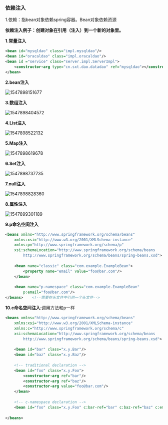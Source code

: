### 依赖注入

1.依赖：指bean对象依赖spring容器。Bean对象依赖资源

**依赖注入例子：创建对象在引用（注入）到一个新的对象里。**

**1.常量注入**

```xml
<bean id="mysqldao" class="impl.mysqldao"/>
<bean id="oracaldao" class="impl.oracaldao"/>
<bean id ="service" class="server.impl.ServerImpl">
    <constructor-arg type="cn.sxt.dao.datadao" ref="mysqldao"></constructor-arg>
</bean>
```

**2.bean注入**

![1547898151677](..\..\0.image\1547898151677.png)

**3.数组注入**

![1547898404572](..\..\0.image\1547898404572.png)

**4.List注入**

![1547898522132](..\..\0.image\1547898522132.png)

**5.Map注入**

![1547898619678](..\..\0.image\1547898619678.png)

**6.Set注入**

![1547898737735](..\..\0.image\1547898737735.png)

**7.null注入**

![1547898828360](..\..\0.image\1547898828360.png)

**8.属性注入**

![1547899301189](..\..\0.image\1547899301189.png)

**9.p命名空间注入**

```xml
<beans xmlns="http://www.springframework.org/schema/beans"
    xmlns:xsi="http://www.w3.org/2001/XMLSchema-instance"  
    xmlns:p="http://www.springframework.org/schema/p"
    xsi:schemaLocation="http://www.springframework.org/schema/beans
        http://www.springframework.org/schema/beans/spring-beans.xsd">

    <bean name="classic" class="com.example.ExampleBean">
        <property name="email" value="foo@bar.com"/>
    </bean>

    <bean name="p-namespace" class="com.example.ExampleBean"
        p:email="foo@bar.com"/>
</beans>    <!--需要在头文件中引用一个头文件-->
```

**10.c命名空间注入**:调用方法和p一样

```xml
<beans xmlns="http://www.springframework.org/schema/beans"
    xmlns:xsi="http://www.w3.org/2001/XMLSchema-instance"
    xmlns:c="http://www.springframework.org/schema/c"
    xsi:schemaLocation="http://www.springframework.org/schema/beans
        http://www.springframework.org/schema/beans/spring-beans.xsd">

    <bean id="bar" class="x.y.Bar"/>
    <bean id="baz" class="x.y.Baz"/>

    <!-- traditional declaration -->
    <bean id="foo" class="x.y.Foo">
        <constructor-arg ref="bar"/>
        <constructor-arg ref="baz"/>
        <constructor-arg value="foo@bar.com"/>
    </bean>

    <!-- c-namespace declaration -->
    <bean id="foo" class="x.y.Foo" c:bar-ref="bar" c:baz-ref="baz" c:email="foo@bar.com"/>

</beans>
```

